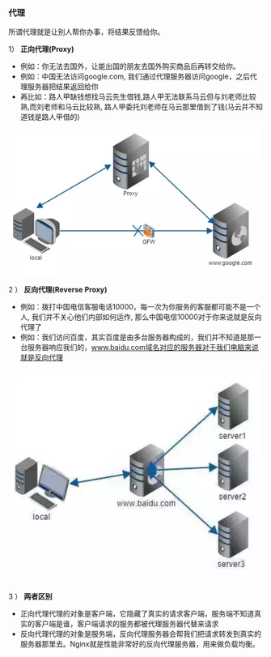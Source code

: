 ### 代理

所谓代理就是让别人帮你办事，将结果反馈给你。

1） **正向代理(Proxy)**
- 例如：你无法去国外，让能出国的朋友去国外购买商品后再转交给你。
- 例如：中国无法访问google.com, 我们通过代理服务器访问google，之后代理服务器把结果返回给你
- 再比如：路人甲缺钱想找马云先生借钱,路人甲无法联系马云但与刘老师比较熟,而刘老师和马云比较熟, 路人甲委托刘老师在马云那里借到了钱(马云并不知道钱是路人甲借的)

<img width="500" src="./screenshot/14.webp">


2 ） **反向代理(Reverse Proxy)**
- 例如：拨打中国电信客服电话10000，每一次为你服务的客服都可能不是一个人, 我们并不关心他们内部如何运作, 那么中国电信10000对于你来说就是反向代理了
- 例如：我们访问百度，其实百度是由多台服务器构成的，我们并不知道是那一台服务器响应我们的，www.baidu.com域名对应的服务器对于我们电脑来说就是反向代理

<img width="500" src="./screenshot/15.webp">

3 ） **两者区别**

- 正向代理代理的对象是客户端，它隐藏了真实的请求客户端，服务端不知道真实的客户端是谁，客户端请求的服务都被代理服务器代替来请求
- 反向代理代理的对象是服务端，反向代理服务器会帮我们把请求转发到真实的服务器那里去。Nginx就是性能非常好的反向代理服务器，用来做负载均衡。